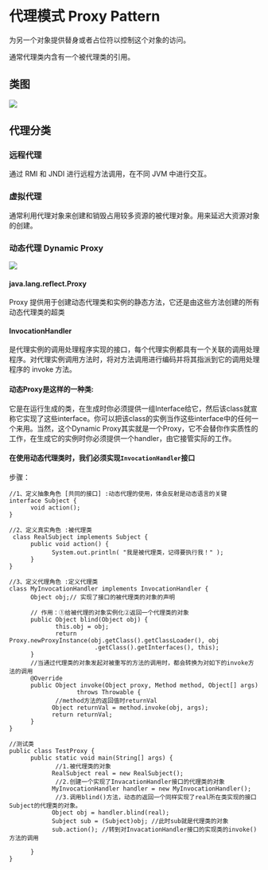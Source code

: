 # 代理模式 Proxy Pattern
为另一个对象提供替身或者占位符以控制这个对象的访问。

通常代理类内含有一个被代理类的引用。

## 类图
![](http://oov0wb0gl.bkt.clouddn.com/2017-06-06-14966730936066.jpg?imageMogr2/thumbnail/!50p/blur/1x0/quality/75|imageslim)

## 代理分类

### 远程代理 
通过 RMI 和 JNDI 进行远程方法调用，在不同 JVM 中进行交互。

### 虚拟代理
通常利用代理对象来创建和销毁占用较多资源的被代理对象。用来延迟大资源对象的创建。

### 动态代理 Dynamic Proxy
![](http://oov0wb0gl.bkt.clouddn.com/2017-06-06-14966740647238.jpg?imageMogr2/thumbnail/!50p/blur/1x0/quality/75|imageslim)
#### java.lang.reflect.Proxy

Proxy 提供用于创建动态代理类和实例的静态方法，它还是由这些方法创建的所有动态代理类的超类

#### InvocationHandler

是代理实例的调用处理程序实现的接口，每个代理实例都具有一个关联的调用处理程序。对代理实例调用方法时，将对方法调用进行编码并将其指派到它的调用处理程序的 invoke 方法。
 
#### 动态Proxy是这样的一种类:

它是在运行生成的类，在生成时你必须提供一组Interface给它，然后该class就宣称它实现了这些interface。你可以把该class的实例当作这些interface中的任何一个来用。当然，这个Dynamic Proxy其实就是一个Proxy，它不会替你作实质性的工作，在生成它的实例时你必须提供一个handler，由它接管实际的工作。

#### 在使用动态代理类时，我们必须实现`InvocationHandler`接口

步骤：

```
//1、定义抽象角色 [共同的接口] :动态代理的使用，体会反射是动态语言的关键
interface Subject {
      void action();
}

//2、定义真实角色 :被代理类
 class RealSubject implements Subject {
      public void action() {
            System.out.println( "我是被代理类，记得要执行我！" );
      }
}

//3、定义代理角色 :定义代理类
class MyInvocationHandler implements InvocationHandler {
      Object obj;// 实现了接口的被代理类的对象的声明

      // 作用：①给被代理的对象实例化②返回一个代理类的对象
      public Object blind(Object obj) {
             this.obj = obj;
             return Proxy.newProxyInstance(obj.getClass().getClassLoader(), obj
                        .getClass().getInterfaces(), this);
      }
      //当通过代理类的对象发起对被重写的方法的调用时，都会转换为对如下的invoke方法的调用
      @Override
      public Object invoke(Object proxy, Method method, Object[] args)
                   throws Throwable {
             //method方法的返回值时returnVal
            Object returnVal = method.invoke(obj, args);
            return returnVal; 
      }
}

//测试类
public class TestProxy {
      public static void main(String[] args) {
             //1.被代理类的对象
            RealSubject real = new RealSubject();
             //2.创建一个实现了InvacationHandler接口的代理类的对象
            MyInvocationHandler handler = new MyInvocationHandler();
             //3.调用blind()方法，动态的返回一个同样实现了real所在类实现的接口Subject的代理类的对象。
            Object obj = handler.blind(real);
            Subject sub = (Subject)obj; //此时sub就是代理类的对象
            sub.action(); //转到对InvacationHandler接口的实现类的invoke()方法的调用
                       
      }
}
```



